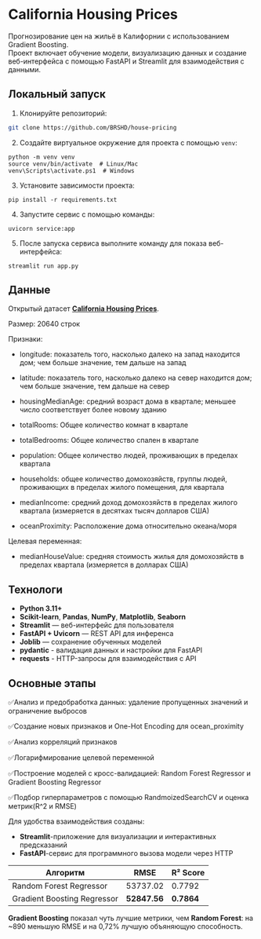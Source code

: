 # California Housing Prices

Прогнозирование цен на жильё в Калифорнии с использованием Gradient Boosting.  
Проект включает обучение модели, визуализацию данных и создание веб-интерфейса с помощью FastAPI и Streamlit для взаимодействия c данными.

## Локальный запуск

1. Клонируйте репозиторий:

```bash
git clone https://github.com/BRSHD/house-pricing
```

2. Создайте виртуальное окружение для проекта с помощью `venv`:

```shell
python -m venv venv
source venv/bin/activate  # Linux/Mac
venv\Scripts\activate.ps1  # Windows
```

3. Установите зависимости проекта:

```shell
pip install -r requirements.txt
```

4. Запустите сервис с помощью команды:

```shell
uvicorn service:app
```

5. После запуска сервиса выполните команду для показа веб-интерфейса:

```shell
streamlit run app.py
```


## Данные

Открытый датасет [**California Housing Prices**](https://www.kaggle.com/datasets/camnugent/california-housing-prices).  

Размер: 20640 строк

Признаки:
- longitude: показатель того, насколько далеко на запад находится дом; чем больше значение, тем дальше на запад

- latitude: показатель того, насколько далеко на север находится дом; чем больше значение, тем дальше на север

- housingMedianAge: средний возраст дома в квартале; меньшее число соответствует более новому зданию

- totalRooms: Общее количество комнат в квартале

- totalBedrooms: Общее количество спален в квартале

- population: Общее количество людей, проживающих в пределах квартала

- households: общее количество домохозяйств, группы людей, проживающих в пределах жилого помещения, для квартала

- medianIncome: средний доход домохозяйств в пределах жилого квартала (измеряется в десятках тысяч долларов США)

- oceanProximity: Расположение дома относительно океана/моря

Целевая переменная:

- medianHouseValue: средняя стоимость жилья для домохозяйств в пределах квартала (измеряется в долларах США)

## Технологи

- **Python 3.11+**
- **Scikit-learn**, **Pandas**, **NumPy**, **Matplotlib**, **Seaborn**
- **Streamlit** — веб-интерфейс для пользователя
- **FastAPI + Uvicorn** — REST API для инференса
- **Joblib** — сохранение обученных моделей
- **pydantic** - валидация данных и настройки для FastAPI
- **requests** - HTTP-запросы для взаимодействия с API

## Основные этапы 
✅Анализ и предобработка данных: удаление пропущенных значений и ограничение выбросов

✅Создание новых признаков и One-Hot Encoding для ocean_proximity

✅Анализ корреляций признаков

✅Логарифмирование целевой переменной

✅Построение моделей с кросс-валидацией: Random Forest Regressor и Gradient Boosting Regressor

✅Подбор гиперпараметров с помощью RandmoizedSearchCV и оценка метрик(R^2 и RMSE)

Для удобства взаимодействия созданы:
- **Streamlit**-приложение для визуализации и интерактивных предсказаний
- **FastAPI**-сервис для программного вызова модели через HTTP

| Алгоритм | RMSE | R² Score | 
|----------|------|----------|
| Random Forest Regressor | 53737.02 | 0.7792 |
| Gradient Boosting Regressor | **52847.56** | **0.7864** | 

 **Gradient Boosting** показал чуть лучшие метрики, чем **Random Forest**: на ~890 меньшую RMSE и на 0,72% лучшую объяняющую способность.


  
